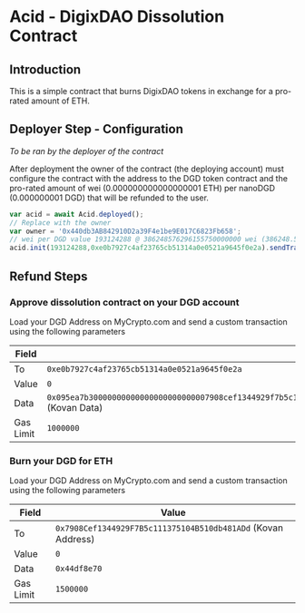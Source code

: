 # Acid - DigixDAO Dissolution Contract

## Introduction

This is a simple contract that burns DigixDAO tokens in exchange for a pro-rated amount of ETH.

## Deployer Step - Configuration

*To be ran by the deployer of the contract*

After deployment the owner of the contract (the deploying account) must configure the contract with the address to the DGD token contract and the pro-rated amount of wei (0.000000000000000001 ETH) per nanoDGD (0.000000001 DGD) that will be refunded to the user.  

```javascript
var acid = await Acid.deployed();
// Replace with the owner
var owner = '0x440db3AB842910D2a39F4e1be9E017C6823Fb658';
// wei per DGD value 193124288 @ 386248576296155750000000 wei (386248.57629615575 ETH) in treasury
acid.init(193124288,0xe0b7927c4af23765cb51314a0e0521a9645f0e2a).sendTransaction({from: owner, gas: 300000, gasPrice web3.eth.toWei(20, 'gwei')});
```

## Refund Steps

### Approve dissolution contract on your DGD account

Load your DGD Address on MyCrypto.com and send a custom transaction using the following parameters

| Field | Value |
|-------|-------|
| To | `0xe0b7927c4af23765cb51314a0e0521a9645f0e2a` |
| Value | `0` |
| Data | `0x095ea7b30000000000000000000000007908cef1344929f7b5c111375104b510db481add00000000000000000000000000000000000000000000000000071afd498d0000` (Kovan Data) |
| Gas Limit | `1000000` |


### Burn your DGD for ETH

Load your DGD Address on MyCrypto.com and send a custom transaction using the following parameters

| Field | Value |
|-------|-------|
| To | `0x7908Cef1344929F7B5c111375104B510db481ADd` (Kovan Address) |
| Value | `0` |
| Data | `0x44df8e70` |
| Gas Limit | `1500000` |
